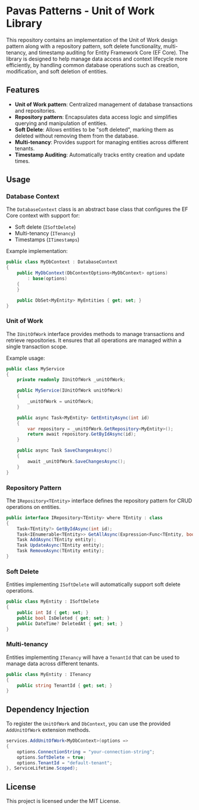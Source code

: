 # Pavas Patterns - Unit of Work Library

This repository contains an implementation of the Unit of Work design pattern along with a repository pattern, soft
delete functionality, multi-tenancy, and timestamp auditing for Entity Framework Core (EF Core). The library is designed
to help manage data access and context lifecycle more efficiently, by handling common database operations such as
creation, modification, and soft deletion of entities.

## Features

- **Unit of Work pattern**: Centralized management of database transactions and repositories.
- **Repository pattern**: Encapsulates data access logic and simplifies querying and manipulation of entities.
- **Soft Delete**: Allows entities to be "soft deleted", marking them as deleted without removing them from the
  database.
- **Multi-tenancy**: Provides support for managing entities across different tenants.
- **Timestamp Auditing**: Automatically tracks entity creation and update times.

## Usage

### Database Context

The `DatabaseContext` class is an abstract base class that configures the EF Core context with support for:

- Soft delete (`ISoftDelete`)
- Multi-tenancy (`ITenancy`)
- Timestamps (`ITimestamps`)

Example implementation:

```csharp
public class MyDbContext : DatabaseContext
{
    public MyDbContext(DbContextOptions<MyDbContext> options)
        : base(options)
    {
    }

    public DbSet<MyEntity> MyEntities { get; set; }
}
```

### Unit of Work

The `IUnitOfWork` interface provides methods to manage transactions and retrieve repositories. It ensures that all
operations are managed within a single transaction scope.

Example usage:

```csharp
public class MyService
{
    private readonly IUnitOfWork _unitOfWork;

    public MyService(IUnitOfWork unitOfWork)
    {
        _unitOfWork = unitOfWork;
    }

    public async Task<MyEntity> GetEntityAsync(int id)
    {
        var repository = _unitOfWork.GetRepository<MyEntity>();
        return await repository.GetByIdAsync(id);
    }

    public async Task SaveChangesAsync()
    {
        await _unitOfWork.SaveChangesAsync();
    }
}
```

### Repository Pattern

The `IRepository<TEntity>` interface defines the repository pattern for CRUD operations on entities.

```csharp
public interface IRepository<TEntity> where TEntity : class
{
    Task<TEntity?> GetByIdAsync(int id);
    Task<IEnumerable<TEntity>> GetAllAsync(Expression<Func<TEntity, bool>> filter);
    Task AddAsync(TEntity entity);
    Task UpdateAsync(TEntity entity);
    Task RemoveAsync(TEntity entity);
}
```

### Soft Delete

Entities implementing `ISoftDelete` will automatically support soft delete operations.

```csharp
public class MyEntity : ISoftDelete
{
    public int Id { get; set; }
    public bool IsDeleted { get; set; }
    public DateTime? DeletedAt { get; set; }
}
```

### Multi-tenancy

Entities implementing `ITenancy` will have a `TenantId` that can be used to manage data across different tenants.

```csharp
public class MyEntity : ITenancy
{
    public string TenantId { get; set; }
}
```

## Dependency Injection

To register the `UnitOfWork` and `DbContext`, you can use the provided `AddUnitOfWork` extension methods.

```csharp
services.AddUnitOfWork<MyDbContext>(options =>
{
    options.ConnectionString = "your-connection-string";
    options.SoftDelete = true;
    options.TenantId = "default-tenant";
}, ServiceLifetime.Scoped);
```

## License

This project is licensed under the MIT License.
